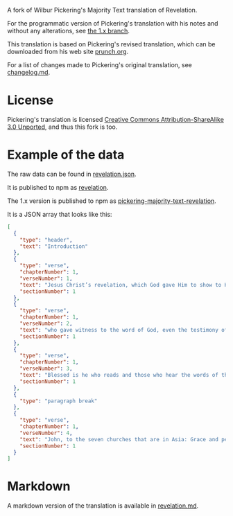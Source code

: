 A fork of Wilbur Pickering's Majority Text translation of Revelation.

For the programmatic version of Pickering's translation with his notes and without any alterations, see [the 1.x branch](https://github.com/TehShrike/pickering-majority-text-revelation/tree/1.x).

This translation is based on Pickering's revised translation, which can be downloaded from his web site [prunch.org](http://www.prunch.org/new-translation-of-the-nt.php).

For a list of changes made to Pickering's original translation, see [changelog.md](./changelog.md).

# License

Pickering's translation is licensed [Creative Commons Attribution-ShareAlike 3.0 Unported](https://creativecommons.org/licenses/by-sa/3.0/), and thus this fork is too.

# Example of the data

The raw data can be found in [revelation.json](./revelation.json).

It is published to npm as [revelation](https://www.npmjs.com/package/revelation).

The 1.x version is published to npm as [pickering-majority-text-revelation](https://www.npmjs.com/package/pickering-majority-text-revelation).

It is a JSON array that looks like this:

```json
[
  {
    "type": "header",
    "text": "Introduction"
  },
  {
    "type": "verse",
    "chapterNumber": 1,
    "verseNumber": 1,
    "text": "Jesus Christ’s revelation, which God gave Him to show to His slaves —things that must occur shortly. And He communicated it, sending it by His angel to His slave John,",
    "sectionNumber": 1
  },
  {
    "type": "verse",
    "chapterNumber": 1,
    "verseNumber": 2,
    "text": "who gave witness to the word of God, even the testimony of Jesus Christ —the things that He saw, both things that are and those that must happen after these.",
    "sectionNumber": 1
  },
  {
    "type": "verse",
    "chapterNumber": 1,
    "verseNumber": 3,
    "text": "Blessed is he who reads and those who hear the words of the prophecy, and keep the things that are written in it; because the time is near.",
    "sectionNumber": 1
  },
  {
    "type": "paragraph break"
  },
  {
    "type": "verse",
    "chapterNumber": 1,
    "verseNumber": 4,
    "text": "John, to the seven churches that are in Asia: Grace and peace to you from Him who is and who was and who is coming, and from the seven-fold Spirit who is before His throne,",
    "sectionNumber": 1
  }
]
```

# Markdown

A markdown version of the translation is available in [revelation.md](./revelation.md).
